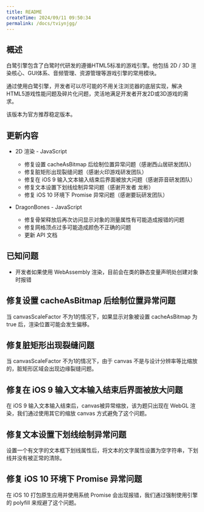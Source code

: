```yaml
---
title: README
createTime: 2024/09/11 09:50:34
permalink: /docs/tviynjgg/
---
```


## 概述

白鹭引擎包含了白鹭时代研发的遵循HTML5标准的游戏引擎。他包括 2D / 3D 渲染核心、GUI体系、音频管理、资源管理等游戏引擎的常用模块。

通过使用白鹭引擎，开发者可以尽可能的不用关注浏览器的底层实现，解决HTML5游戏性能问题及碎片化问题，灵活地满足开发者开发2D或3D游戏的需求。

该版本为官方推荐稳定版本。

## 更新内容

* 2D 渲染 - JavaScript
    * 修复设置 cacheAsBitmap 后绘制位置异常问题（感谢西山居研发团队）
    * 修复脏矩形出现裂缝问题（感谢火印游戏研发团队）
    * 修复在 iOS 9 输入文本输入结束后界面被放大问题（感谢菲音研发团队）
    * 修复文本设置下划线绘制异常问题（感谢开发者 龙彬）
    * 修复 iOS 10 环境下 Promise 异常问题（感谢要玩研发团队）

* DragonBones - JavaScript
    * 修复骨架释放后再次访问显示对象的测量属性有可能造成报错的问题
    * 修复网格顶点过多可能造成颜色不正确的问题
    * 更新 API 文档

## 已知问题

* 开发者如果使用 WebAssembly 渲染，目前会在类的静态变量声明处创建对象时报错

## 修复设置 cacheAsBitmap 后绘制位置异常问题
当 canvasScaleFactor 不为1的情况下，如果显示对象被设置 cacheAsBitmap 为 true 后，渲染位置可能会发生偏移。

## 修复脏矩形出现裂缝问题
当 canvasScaleFactor 不为1的情况下，由于 canvas 不是与设计分辨率等比缩放的，脏矩形区域会出现边缘裂缝问题。

## 修复在 iOS 9 输入文本输入结束后界面被放大问题
在 iOS 9 输入文本输入结束后，canvas被异常缩放，该为题只出现在 WebGL 渲染，我们通过使用其它的缩放 canvas 方式避免了这个问题。

## 修复文本设置下划线绘制异常问题
设置一个有文字的文本框下划线属性后，将文本的文字属性设置为空字符串，下划线并没有被正常的清除。

## 修复 iOS 10 环境下 Promise 异常问题
在 iOS 10 打包原生应用并使用系统 Promise 会出现报错，我们通过强制使用引擎的 polyfill 来规避了这个问题。
